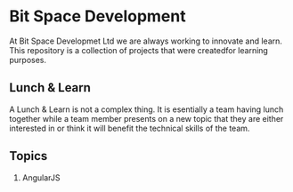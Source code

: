 # Bit Space Development

At Bit Space Developmet Ltd we are always working to innovate and learn. This repository is a collection of projects that were createdfor learning purposes.

## Lunch & Learn

A Lunch & Learn is not a complex thing. It is esentially a team having lunch together while a team member presents on a new topic that they are either interested in or think it will benefit the technical skills of the team.

## Topics

1. AngularJS
